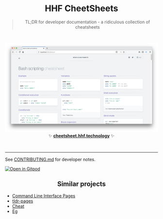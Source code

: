 <h1 align='center'>HHF CheetSheets</h1>

<blockquote align='center'>
TL;DR for developer documentation - a ridiculous collection of cheatsheets
</blockquote>

<br>

<p align='center'>
<a href='https://cheetsheet.hhf.technology/'><img src='.github/images/screenshot.png' width=600></a>
<br>
✨ <b><a href='https://cheetsheet.hhf.technology/'>cheetsheet.hhf.technology</a></b> ✨
</p>

<br>

---

See [CONTRIBUTING.md](CONTRIBUTING.md) for developer notes.

[![Open in Gitpod](https://gitpod.io/button/open-in-gitpod.svg)](https://gitpod.io/#https://github.com/rstacruz/cheatsheets)

<h2 align='center'>Similar projects</h1>

- [Command Line Interface Pages](https://github.com/command-line-interface-pages)
- [tldr-pages](https://github.com/tldr-pages/tldr)
- [Cheat](https://github.com/cheat/cheat)
- [Eg](https://github.com/srsudar/eg)
